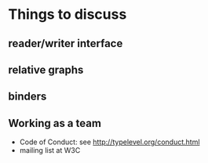 Things to discuss
=================

reader/writer interface
-----------------------


relative graphs
---------------


binders
-------

Working as a team
-----------------

* Code of Conduct: see http://typelevel.org/conduct.html
* mailing list at W3C
